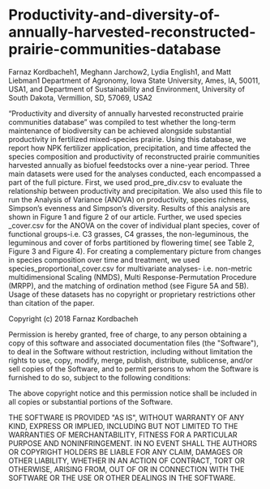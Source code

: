 # Productivity-and-diversity-of-annually-harvested-reconstructed-prairie-communities-database
Farnaz Kordbacheh1, Meghann Jarchow2, Lydia English1, and Matt Liebman1
Department of Agronomy, Iowa State University, Ames, IA, 50011, USA1, and Department of Sustainability and Environment, University of South Dakota, Vermillion, SD, 57069, USA2

“Productivity and diversity of annually harvested reconstructed prairie communities database” was compiled to test whether the long-term maintenance of biodiversity can be achieved alongside substantial productivity in fertilized mixed-species prairie. Using this database, we report how NPK fertilizer application, precipitation, and time affected the species composition and productivity of reconstructed prairie communities harvested annually as biofuel feedstocks over a nine-year period. Three main datasets were used for the analyses conducted, each encompassed a part of the full picture. First, we used prod_pre_div.csv to evaluate the relationship between productivity and precipitation. We also used this file to run the Analysis of Variance (ANOVA) on productivity, species richness, Simpson’s evenness and Simpson’s diversity. Results of this analysis are shown in Figure 1 and figure 2 of our article. Further, we used species _cover.csv for the ANOVA on the cover of individual plant species, cover of functional groups-i.e. C3 grasses, C4 grasses, the non-leguminous, the leguminous and cover of forbs partitioned by flowering time( see Table 2, Figure 3 and Figure 4). For creating a complementary picture from changes in species composition over time and treatment, we used species_proportional_cover.csv for multivariate analyses- i.e. non-metric multidimensional Scaling (NMDS), Multi Response-Permutation Procedure (MRPP), and the matching of ordination method (see Figure 5A and 5B). Usage of these datasets has no copyright or proprietary restrictions other than citation of the paper. 

Copyright (c) 2018 Farnaz Kordbacheh  
 
Permission is hereby granted, free of charge, to any person obtaining a copy
of this software and associated documentation files (the "Software"), to deal
in the Software without restriction, including without limitation the rights
to use, copy, modify, merge, publish, distribute, sublicense, and/or sell
copies of the Software, and to permit persons to whom the Software is
furnished to do so, subject to the following conditions:
 
The above copyright notice and this permission notice shall be included in all
copies or substantial portions of the Software.
 
THE SOFTWARE IS PROVIDED "AS IS", WITHOUT WARRANTY OF ANY KIND, EXPRESS OR
IMPLIED, INCLUDING BUT NOT LIMITED TO THE WARRANTIES OF MERCHANTABILITY,
FITNESS FOR A PARTICULAR PURPOSE AND NONINFRINGEMENT. IN NO EVENT SHALL THE
AUTHORS OR COPYRIGHT HOLDERS BE LIABLE FOR ANY CLAIM, DAMAGES OR OTHER
LIABILITY, WHETHER IN AN ACTION OF CONTRACT, TORT OR OTHERWISE, ARISING FROM,
OUT OF OR IN CONNECTION WITH THE SOFTWARE OR THE USE OR OTHER DEALINGS IN THE
SOFTWARE.

